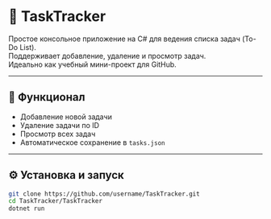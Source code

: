 # 📝 TaskTracker

Простое консольное приложение на C# для ведения списка задач (To-Do List).  
Поддерживает добавление, удаление и просмотр задач.  
Идеально как учебный мини-проект для GitHub.

---

## 🚀 Функционал

- Добавление новой задачи  
- Удаление задачи по ID  
- Просмотр всех задач  
- Автоматическое сохранение в `tasks.json`

---

## ⚙️ Установка и запуск

```bash
git clone https://github.com/username/TaskTracker.git
cd TaskTracker/TaskTracker
dotnet run
